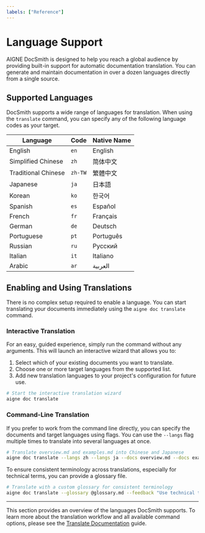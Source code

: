 ```yaml
---
labels: ["Reference"]
---
```


# Language Support

AIGNE DocSmith is designed to help you reach a global audience by providing built-in support for automatic documentation translation. You can generate and maintain documentation in over a dozen languages directly from a single source.

## Supported Languages

DocSmith supports a wide range of languages for translation. When using the `translate` command, you can specify any of the following language codes as your target.

| Language | Code | Native Name |
|---|---|---|
| English | `en` | English |
| Simplified Chinese | `zh` | 简体中文 |
| Traditional Chinese | `zh-TW` | 繁體中文 |
| Japanese | `ja` | 日本語 |
| Korean | `ko` | 한국어 |
| Spanish | `es` | Español |
| French | `fr` | Français |
| German | `de` | Deutsch |
| Portuguese | `pt` | Português |
| Russian | `ru` | Русский |
| Italian | `it` | Italiano |
| Arabic | `ar` | العربية |

## Enabling and Using Translations

There is no complex setup required to enable a language. You can start translating your documents immediately using the `aigne doc translate` command. 

### Interactive Translation

For an easy, guided experience, simply run the command without any arguments. This will launch an interactive wizard that allows you to:

1.  Select which of your existing documents you want to translate.
2.  Choose one or more target languages from the supported list.
3.  Add new translation languages to your project's configuration for future use.

```bash
# Start the interactive translation wizard
aigne doc translate
```

### Command-Line Translation

If you prefer to work from the command line directly, you can specify the documents and target languages using flags. You can use the `--langs` flag multiple times to translate into several languages at once.

```bash
# Translate overview.md and examples.md into Chinese and Japanese
aigne doc translate --langs zh --langs ja --docs overview.md --docs examples.md
```

To ensure consistent terminology across translations, especially for technical terms, you can provide a glossary file.

```bash
# Translate with a custom glossary for consistent terminology
aigne doc translate --glossary @glossary.md --feedback "Use technical terminology consistently"
```

---

This section provides an overview of the languages DocSmith supports. To learn more about the translation workflow and all available command options, please see the [Translate Documentation](./features-translate-documentation.md) guide.